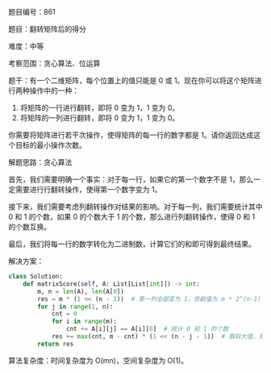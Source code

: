 题目编号：861

题目：翻转矩阵后的得分

难度：中等

考察范围：贪心算法、位运算

题干：有一个二维矩阵，每个位置上的值只能是 0 或 1。现在你可以将这个矩阵进行两种操作中的一种：

1. 将矩阵的一行进行翻转，即将 0 变为 1，1 变为 0。
2. 将矩阵的一列进行翻转，即将 0 变为 1，1 变为 0。

你需要将矩阵进行若干次操作，使得矩阵的每一行的数字都是 1。请你返回达成这个目标的最小操作次数。

解题思路：贪心算法

首先，我们需要明确一个事实：对于每一行，如果它的第一个数字不是 1，那么一定需要进行行翻转操作，使得第一个数字变为 1。

接下来，我们需要考虑列翻转操作对结果的影响。对于每一列，我们需要统计其中 0 和 1 的个数，如果 0 的个数大于 1 的个数，那么进行列翻转操作，使得 0 和 1 的个数互换。

最后，我们将每一行的数字转化为二进制数，计算它们的和即可得到最终结果。

解决方案：

```python
class Solution:
    def matrixScore(self, A: List[List[int]]) -> int:
        m, n = len(A), len(A[0])
        res = m * (1 << (n - 1))  # 第一列全部变为 1，贡献值为 m * 2^(n-1)
        for j in range(1, n):
            cnt = 0
            for i in range(m):
                cnt += A[i][j] == A[i][0]  # 统计 0 和 1 的个数
            res += max(cnt, m - cnt) * (1 << (n - j - 1))  # 取较大值，贡献值为 cnt * 2^(n-j-1)
        return res
```

算法复杂度：时间复杂度为 O(mn)，空间复杂度为 O(1)。